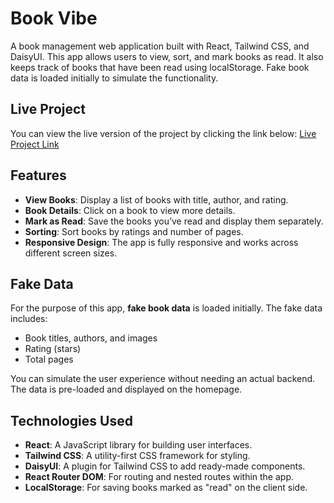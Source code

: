 # Book Vibe

A book management web application built with React, Tailwind CSS, and DaisyUI. This app allows users to view, sort, and mark books as read. It also keeps track of books that have been read using localStorage. Fake book data is loaded initially to simulate the functionality.

## Live Project
You can view the live version of the project by clicking the link below:
[Live Project Link](https://admirable-alpaca-0f74a2.netlify.app/)

## Features
- **View Books**: Display a list of books with title, author, and rating.
- **Book Details**: Click on a book to view more details.
- **Mark as Read**: Save the books you’ve read and display them separately.
- **Sorting**: Sort books by ratings and number of pages.
- **Responsive Design**: The app is fully responsive and works across different screen sizes.

## Fake Data
For the purpose of this app, **fake book data** is loaded initially. The fake data includes:
- Book titles, authors, and images
- Rating (stars)
- Total pages

You can simulate the user experience without needing an actual backend. The data is pre-loaded and displayed on the homepage.

## Technologies Used
- **React**: A JavaScript library for building user interfaces.
- **Tailwind CSS**: A utility-first CSS framework for styling.
- **DaisyUI**: A plugin for Tailwind CSS to add ready-made components.
- **React Router DOM**: For routing and nested routes within the app.
- **LocalStorage**: For saving books marked as "read" on the client side.

